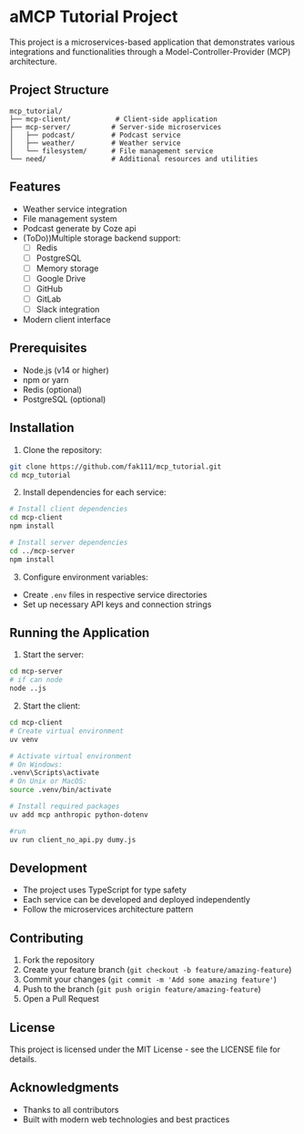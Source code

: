 # aMCP Tutorial Project

This project is a microservices-based application that demonstrates various integrations and functionalities through a Model-Controller-Provider (MCP) architecture.

## Project Structure

```
mcp_tutorial/
├── mcp-client/           # Client-side application
├── mcp-server/          # Server-side microservices
│   ├── podcast/         # Podcast service
│   ├── weather/         # Weather service
│   └── filesystem/      # File management service
└── need/                # Additional resources and utilities
```

## Features

- Weather service integration
- File management system
- Podcast generate by Coze api
- (ToDo))Multiple storage backend support:
  - [ ] Redis
  - [ ] PostgreSQL
  - [ ] Memory storage
  - [ ] Google Drive
  - [ ] GitHub
  - [ ] GitLab
  - [ ] Slack integration
- Modern client interface

## Prerequisites

- Node.js (v14 or higher)
- npm or yarn
- Redis (optional)
- PostgreSQL (optional)

## Installation

1. Clone the repository:

```bash
git clone https://github.com/fak111/mcp_tutorial.git
cd mcp_tutorial
```

2. Install dependencies for each service:

```bash
# Install client dependencies
cd mcp-client
npm install

# Install server dependencies
cd ../mcp-server
npm install
```

3. Configure environment variables:

- Create `.env` files in respective service directories
- Set up necessary API keys and connection strings

## Running the Application

1. Start the server:

```bash
cd mcp-server
# if can node
node ..js
```

2. Start the client:

```bash
cd mcp-client
# Create virtual environment
uv venv

# Activate virtual environment
# On Windows:
.venv\Scripts\activate
# On Unix or MacOS:
source .venv/bin/activate

# Install required packages
uv add mcp anthropic python-dotenv

#run
uv run client_no_api.py dumy.js

```

## Development

- The project uses TypeScript for type safety
- Each service can be developed and deployed independently
- Follow the microservices architecture pattern

## Contributing

1. Fork the repository
2. Create your feature branch (`git checkout -b feature/amazing-feature`)
3. Commit your changes (`git commit -m 'Add some amazing feature'`)
4. Push to the branch (`git push origin feature/amazing-feature`)
5. Open a Pull Request

## License

This project is licensed under the MIT License - see the LICENSE file for details.

## Acknowledgments

- Thanks to all contributors
- Built with modern web technologies and best practices
